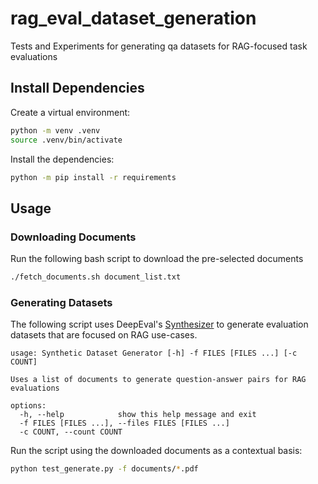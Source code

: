 # rag_eval_dataset_generation
Tests and Experiments for generating qa datasets for RAG-focused task evaluations

## Install Dependencies
Create a virtual environment:
```bash
python -m venv .venv
source .venv/bin/activate
```

Install the dependencies:
```bash
python -m pip install -r requirements
```

## Usage

### Downloading Documents
Run the following bash script to download the pre-selected documents
```bash
./fetch_documents.sh document_list.txt
```

### Generating Datasets
The following script uses DeepEval's [Synthesizer](https://docs.confident-ai.com/docs/evaluation-datasets-synthetic-data) to generate evaluation datasets that are focused on RAG use-cases.

```
usage: Synthetic Dataset Generator [-h] -f FILES [FILES ...] [-c COUNT]

Uses a list of documents to generate question-answer pairs for RAG evaluations

options:
  -h, --help            show this help message and exit
  -f FILES [FILES ...], --files FILES [FILES ...]
  -c COUNT, --count COUNT
```

Run the script using the downloaded documents as a contextual basis:

```bash
python test_generate.py -f documents/*.pdf
```